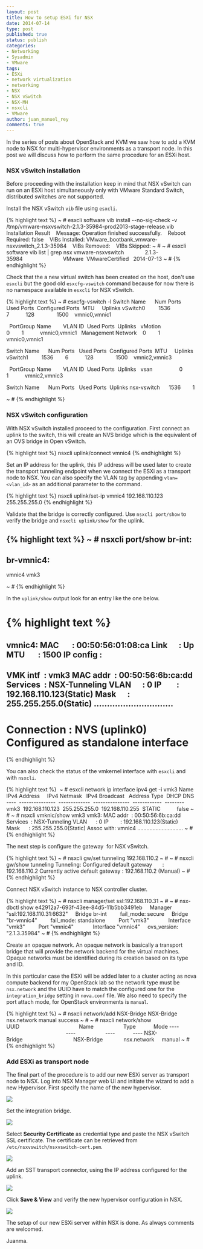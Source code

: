 ```yaml
---
layout: post
title: How to setup ESXi for NSX
date: 2014-07-14
type: post
published: true
status: publish
categories:
- Networking
- Sysadmin
- VMware
tags:
- ESXi
- network virtualization
- networking
- NSX
- NSX vSwitch
- NSX-MH
- nsxcli
- VMware
author: juan_manuel_rey
comments: true
---
```


In the series of posts about OpenStack and KVM we saw how to add a KVM node to NSX for multi-hypervisor environments as a transport node. In this post we will discuss how to perform the same procedure for an ESXi host.

### NSX vSwitch installation

Before proceeding with the installation keep in mind that NSX vSwitch can run on an ESXi host simultaneously only with VMware Standard Switch, distributed switches are not supported.

Install the NSX vSwitch `vib` file using `esxcli`.

{% highlight text %}
~ # esxcli software vib install --no-sig-check -v /tmp/vmware-nsxvswitch-2.1.3-35984-prod2013-stage-release.vib
Installation Result
   Message: Operation finished successfully.
   Reboot Required: false
   VIBs Installed: VMware_bootbank_vmware-nsxvswitch_2.1.3-35984
   VIBs Removed:
   VIBs Skipped:
~ #
~ # esxcli software vib list | grep nsx
vmware-nsxvswitch              2.1.3-35984                           VMware  VMwareCertified   2014-07-13
~ #
{% endhighlight %}

Check that the a new virtual switch has been created on the host, don't use `esxcli` but the good old `esxcfg-vswitch` command because for now there is no namespace available in `esxcli` for NSX vSwitch.

{% highlight text %}
~ # esxcfg-vswitch -l
Switch Name      Num Ports   Used Ports  Configured Ports  MTU     Uplinks
vSwitch0         1536        7           128               1500    vmnic0,vmnic1

  PortGroup Name        VLAN ID  Used Ports  Uplinks
  vMotion               0        1           vmnic0,vmnic1
  Management Network    0        1           vmnic0,vmnic1

Switch Name      Num Ports   Used Ports  Configured Ports  MTU     Uplinks
vSwitch1         1536        6           128               1500    vmnic2,vmnic3

  PortGroup Name        VLAN ID  Used Ports  Uplinks
  vsan                  0        1           vmnic2,vmnic3

Switch Name      Num Ports   Used Ports  Uplinks
nsx-vswitch      1536        1

~ #
{% endhighlight %}

### NSX vSwitch configuration

With NSX vSwitch installed proceed to the configuration. First connect an uplink to the switch, this will create an NVS bridge which is the equivalent of an OVS bridge in Open vSwitch.

{% highlight text %}
nsxcli uplink/connect vmnic4
{% endhighlight %}

Set an IP address for the uplink, this IP address will be used later to create the transport tunneling endpoint when we connect the ESXi as a transport node to NSX. You can also specify the VLAN tag by appending `vlan=<vlan_id>` as an additional parameter to the command.

{% highlight text %}
nsxcli uplink/set-ip vmnic4 192.168.110.123 255.255.255.0
{% endhighlight %}

Validate that the bridge is correctly configured. Use `nsxcli port/show` to verify the bridge and `nsxcli uplink/show` for the uplink.

{% highlight text %}
~ # nsxcli port/show
br-int:
-------

br-vmnic4:
----------
vmnic4
vmk3

~ #
{% endhighlight %}

In the `uplink/show` output look for an entry like the one below.

{% highlight text %}
==============================
vmnic4:
MAC       : 00:50:56:01:08:ca
Link      : Up
MTU       : 1500
IP config :
------------------------------
VMK intf  : vmk3
MAC addr  : 00:50:56:6b:ca:dd
Services  : NSX-Tunneling
VLAN      : 0
IP        : 192.168.110.123(Static)
Mask      : 255.255.255.0(Static)
..............................
------------------------------
Connection : NVS (uplink0)
Configured as standalone interface
==============================
{% endhighlight %}

You can also check the status of the vmkernel interface with `esxcli` and with `nsxcli`.

{% highlight text %}
 ~ # esxcli network ip interface ipv4 get -i vmk3
Name  IPv4 Address     IPv4 Netmask   IPv4 Broadcast   Address Type  DHCP DNS
----  ---------------  -------------  ---------------  ------------  --------
vmk3  192.168.110.123  255.255.255.0  192.168.110.255  STATIC           false
~ #
~ # nsxcli vmknic/show vmk3
vmk3:
MAC addr  : 00:50:56:6b:ca:dd
Services  : NSX-Tunneling
VLAN      : 0
IP        : 192.168.110.123(Static)
Mask      : 255.255.255.0(Static)
Assoc with: vmnic4
..............................
~ #
{% endhighlight %}

The next step is configure the gateway  for NSX vSwitch.

{% highlight text %}
~ # nsxcli gw/set tunneling 192.168.110.2
~ #
~ # nsxcli gw/show tunneling
Tunneling:
Configured default gateway       : 192.168.110.2
Currently active default gateway : 192.168.110.2 (Manual)
~ #
{% endhighlight %}

Connect NSX vSwitch instance to NSX controller cluster.

{% highlight text %}
~ # nsxcli manager/set ssl:192.168.110.31
~ #
~ # nsx-dbctl show
e42912a7-693f-43ee-84d5-11b5bb3491eb
    Manager "ssl:192.168.110.31:6632"
    Bridge br-int
        fail_mode: secure
    Bridge "br-vmnic4"
        fail_mode: standalone
        Port "vmk3"
            Interface "vmk3"
        Port "vmnic4"
            Interface "vmnic4"
    ovs_version: "2.1.3.35984"
~ #
{% endhighlight %}

Create an opaque network. An opaque network is basically a transport bridge that will provide the network backend for the virtual machines. Opaque networks must be identified during its creation based on its type and ID.

In this particular case the ESXi will be added later to a cluster acting as nova compute backend for my OpenStack lab so the network type must be `nsx.network` and the UUID have to match the configured one for the `integration_bridge` setting in `nova.conf` file. We also need to specify the port attach mode, for OpenStack environments is `manual`.

{% highlight text %}
~ # nsxcli network/add NSX-Bridge NSX-Bridge nsx.network manual
success
~ #
~ # nsxcli network/show
UUID                                        Name                    Type            Mode
----                                        ----                    ----            ----
NSX-Bridge                                  NSX-Bridge              nsx.network     manual
~ #
{% endhighlight %}

### Add ESXi as transport node

The final part of the procedure is to add our new ESXi server as transport node to NSX. Log into NSX Manager web UI and initiate the wizard to add a new Hypervisor. First specify the name of the new hypervisor.

[![](%7B%7B%20site.baseurl%20%7D%7D/assets/screen-shot-2014-07-14-at-02-13-30.png?w=580)](https://jreypo.files.wordpress.com/2014/07/screen-shot-2014-07-14-at-02-13-30.png)

Set the integration bridge.

[![](%7B%7B%20site.baseurl%20%7D%7D/assets/screen-shot-2014-07-14-at-02-22-44.png?w=580)](https://jreypo.files.wordpress.com/2014/07/screen-shot-2014-07-14-at-02-22-44.png)

Select **Security Certificate** as credential type and paste the NSX vSwitch SSL certificate. The certificate can be retrieved from `/etc/nsxvswitch/nsxvswitch-cert.pem`.

[![](%7B%7B%20site.baseurl%20%7D%7D/assets/screen-shot-2014-07-14-at-02-29-50.png?w=580)](https://jreypo.files.wordpress.com/2014/07/screen-shot-2014-07-14-at-02-29-50.png)

Add an SST transport connector, using the IP address configured for the uplink.

[![](%7B%7B%20site.baseurl%20%7D%7D/assets/screen-shot-2014-07-14-at-02-31-57.png?w=580)](https://jreypo.files.wordpress.com/2014/07/screen-shot-2014-07-14-at-02-31-57.png)

Click **Save & View** and verify the new hypervisor configuration in NSX.

[![](%7B%7B%20site.baseurl%20%7D%7D/assets/screen-shot-2014-07-14-at-02-36-15.png?w=580)](https://jreypo.files.wordpress.com/2014/07/screen-shot-2014-07-14-at-02-36-15.png)

The setup of our new ESXi server within NSX is done. As always comments are welcomed.

Juanma.
